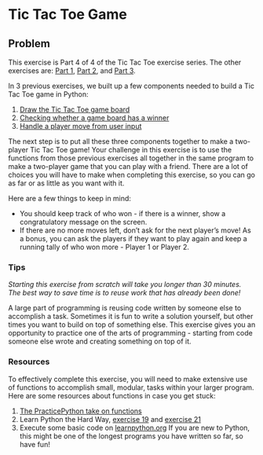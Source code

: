# Tic Tac Toe Game   
## Problem

This exercise is Part 4 of 4 of the Tic Tac Toe exercise series. The other exercises are: [Part 1](drawagameboard.md), [Part 2](checktictactoe.md), and [Part 3](tictactoedraw.md).

In 3 previous exercises, we built up a few components needed to build a Tic Tac Toe game in Python:

1. [Draw the Tic Tac Toe game board](drawagameboard.md)
2. [Checking whether a game board has a winner](checktictactoe.md)
3. [Handle a player move from user input](tictactoedraw.md)


The next step is to put all these three components together to make a two-player Tic Tac Toe game! Your challenge in this exercise is to use the functions from those previous exercises all together in the same program to make a two-player game that you can play with a friend. There are a lot of choices you will have to make when completing this exercise, so you can go as far or as little as you want with it.

Here are a few things to keep in mind:

* You should keep track of who won - if there is a winner, show a congratulatory message on the screen.
* If there are no more moves left, don’t ask for the next player’s move!
As a bonus, you can ask the players if they want to play again and keep a running tally of who won more - Player 1 or Player 2.

### Tips

_Starting this exercise from scratch will take you longer than 30 minutes. The best way to save time is to reuse work that has already been done!_


A large part of programming is reusing code written by someone else to accomplish a task. Sometimes it is fun to write a solution yourself, but other times you want to build on top of something else. This exercise gives you an opportunity to practice one of the arts of programming - starting from code someone else wrote and creating something on top of it.

### Resources

To effectively complete this exercise, you will need to make extensive use of functions to accomplish small, modular, tasks within your larger program. Here are some resources about functions in case you get stuck:

1. [The PracticePython take on functions](checkprimality.md)
2. Learn Python the Hard Way, [exercise 19](http://learnpythonthehardway.org/book/ex19.html) and [exercise 21](http://learnpythonthehardway.org/book/ex21.html)
3. Execute some basic code on [learnpython.org](http://www.learnpython.org/en/Functions)
If you are new to Python, this might be one of the longest programs you have written so far, so have fun!